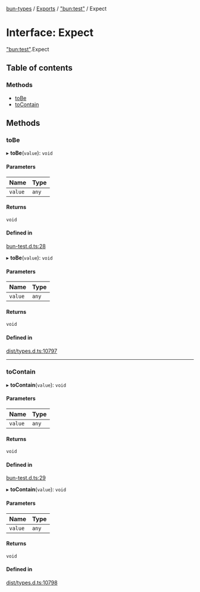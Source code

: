 [bun-types](https://github.com/oven-sh/bun-types/blob/master/api-docs/README.md) / [Exports](https://github.com/oven-sh/bun-types/blob/master/api-docs/modules.md) / ["bun:test"](https://github.com/oven-sh/bun-types/blob/master/api-docs/modules/bun_test_.md) / Expect

# Interface: Expect

["bun:test"](https://github.com/oven-sh/bun-types/blob/master/api-docs/modules/bun_test_.md).Expect

## Table of contents

### Methods

- [toBe](https://github.com/oven-sh/bun-types/blob/master/api-docs/interfaces/bun_test_.Expect.md#tobe)
- [toContain](https://github.com/oven-sh/bun-types/blob/master/api-docs/interfaces/bun_test_.Expect.md#tocontain)

## Methods

### toBe

▸ **toBe**(`value`): `void`

#### Parameters

| Name | Type |
| :------ | :------ |
| `value` | `any` |

#### Returns

`void`

#### Defined in

[bun-test.d.ts:28](https://github.com/valgaze/bun-types/blob/6f8dbf8/bun-test.d.ts#L28)

▸ **toBe**(`value`): `void`

#### Parameters

| Name | Type |
| :------ | :------ |
| `value` | `any` |

#### Returns

`void`

#### Defined in

[dist/types.d.ts:10797](https://github.com/valgaze/bun-types/blob/6f8dbf8/dist/types.d.ts#L10797)

___

### toContain

▸ **toContain**(`value`): `void`

#### Parameters

| Name | Type |
| :------ | :------ |
| `value` | `any` |

#### Returns

`void`

#### Defined in

[bun-test.d.ts:29](https://github.com/valgaze/bun-types/blob/6f8dbf8/bun-test.d.ts#L29)

▸ **toContain**(`value`): `void`

#### Parameters

| Name | Type |
| :------ | :------ |
| `value` | `any` |

#### Returns

`void`

#### Defined in

[dist/types.d.ts:10798](https://github.com/valgaze/bun-types/blob/6f8dbf8/dist/types.d.ts#L10798)
